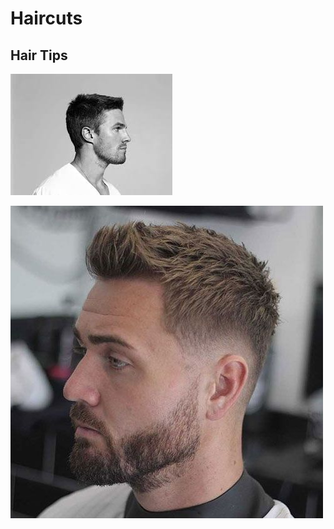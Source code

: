 # Haircuts

## Hair Tips



![](<../.gitbook/assets/image (1).png>)

![](<../.gitbook/assets/image (3).png>)
